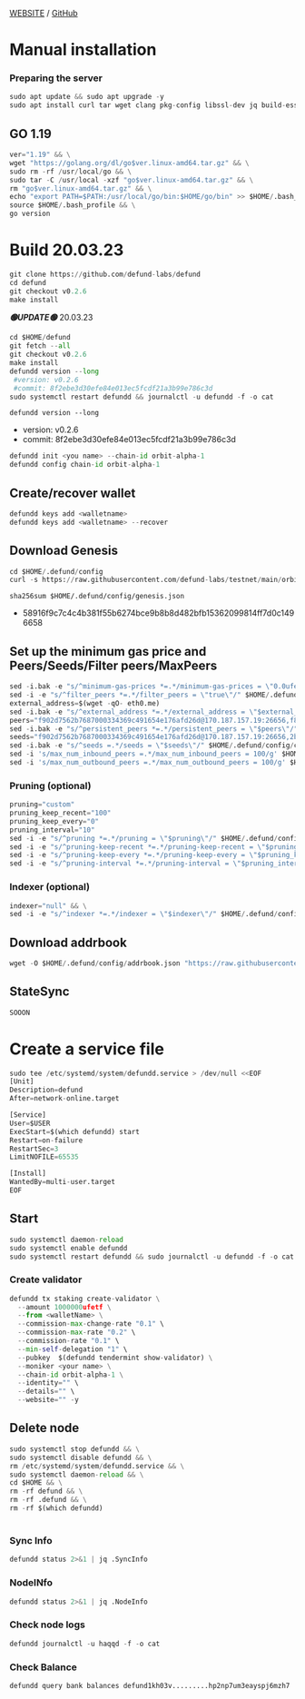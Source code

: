[WEBSITE](https://defund.app/) /
[GitHub](https://github.com/defund-labs/testnet)


# Manual installation

### Preparing the server

```python
sudo apt update && sudo apt upgrade -y
sudo apt install curl tar wget clang pkg-config libssl-dev jq build-essential bsdmainutils git make ncdu gcc git jq chrony liblz4-tool -y
```

## GO 1.19

```python
ver="1.19" && \
wget "https://golang.org/dl/go$ver.linux-amd64.tar.gz" && \
sudo rm -rf /usr/local/go && \
sudo tar -C /usr/local -xzf "go$ver.linux-amd64.tar.gz" && \
rm "go$ver.linux-amd64.tar.gz" && \
echo "export PATH=$PATH:/usr/local/go/bin:$HOME/go/bin" >> $HOME/.bash_profile && \
source $HOME/.bash_profile && \
go version
```

# Build 20.03.23
```python
git clone https://github.com/defund-labs/defund
cd defund
git checkout v0.2.6
make install
```
*******🟢UPDATE🟢******* 20.03.23

```python
cd $HOME/defund
git fetch --all
git checkout v0.2.6
make install
defundd version --long
 #version: v0.2.6
 #commit: 8f2ebe3d30efe84e013ec5fcdf21a3b99e786c3d
sudo systemctl restart defundd && journalctl -u defundd -f -o cat
```

`defundd version --long`
- version: v0.2.6
- commit: 8f2ebe3d30efe84e013ec5fcdf21a3b99e786c3d

```python
defundd init <you name> --chain-id orbit-alpha-1
defundd config chain-id orbit-alpha-1
```    

## Create/recover wallet
```python
defundd keys add <walletname>
defundd keys add <walletname> --recover
```

## Download Genesis
```python
cd $HOME/.defund/config
curl -s https://raw.githubusercontent.com/defund-labs/testnet/main/orbit-alpha-1/genesis.json > ~/.defund/config/genesis.json
```
`sha256sum $HOME/.defund/config/genesis.json`
+ 58916f9c7c4c4b381f55b6274bce9b8b8d482bfb15362099814ff7d0c1496658

## Set up the minimum gas price and Peers/Seeds/Filter peers/MaxPeers
```python
sed -i.bak -e "s/^minimum-gas-prices *=.*/minimum-gas-prices = \"0.0ufetf\"/;" ~/.defund/config/app.toml
sed -i -e "s/^filter_peers *=.*/filter_peers = \"true\"/" $HOME/.defund/config/config.toml
external_address=$(wget -qO- eth0.me)
sed -i.bak -e "s/^external_address *=.*/external_address = \"$external_address:26656\"/" $HOME/.defund/config/config.toml
peers="f902d7562b7687000334369c491654e176afd26d@170.187.157.19:26656,f8093378e2e5e8fc313f9285e96e70a11e4b58d5@rpc-2.defund.nodes.guru:45656,878c7b70a38f041d49928dc02418619f85eecbf6@rpc-3.defund.nodes.guru:45656,3594b1f46c6321d9f99cda8ad5ef5a367ce06ccf@199.247.16.116:26656"
sed -i.bak -e "s/^persistent_peers *=.*/persistent_peers = \"$peers\"/" $HOME/.defund/config/config.toml
seeds="f902d7562b7687000334369c491654e176afd26d@170.187.157.19:26656,2b76e96658f5e5a5130bc96d63f016073579b72d@rpc-1.defund.nodes.guru:45656"
sed -i.bak -e "s/^seeds =.*/seeds = \"$seeds\"/" $HOME/.defund/config/config.toml
sed -i 's/max_num_inbound_peers =.*/max_num_inbound_peers = 100/g' $HOME/.defund/config/config.toml
sed -i 's/max_num_outbound_peers =.*/max_num_outbound_peers = 100/g' $HOME/.defund/config/config.toml

```
### Pruning (optional)
```python
pruning="custom"
pruning_keep_recent="100"
pruning_keep_every="0"
pruning_interval="10"
sed -i -e "s/^pruning *=.*/pruning = \"$pruning\"/" $HOME/.defund/config/app.toml
sed -i -e "s/^pruning-keep-recent *=.*/pruning-keep-recent = \"$pruning_keep_recent\"/" $HOME/.defund/config/app.toml
sed -i -e "s/^pruning-keep-every *=.*/pruning-keep-every = \"$pruning_keep_every\"/" $HOME/.defund/config/app.toml
sed -i -e "s/^pruning-interval *=.*/pruning-interval = \"$pruning_interval\"/" $HOME/.defund/config/app.toml
```
### Indexer (optional) 
```python
indexer="null" && \
sed -i -e "s/^indexer *=.*/indexer = \"$indexer\"/" $HOME/.defund/config/config.toml
```

## Download addrbook
```python
wget -O $HOME/.defund/config/addrbook.json "https://raw.githubusercontent.com/Node-max/Testnet/main/DeFund/Node_installation_guide/addrbook.json"
```

## StateSync
```python
SOOON
```

# Create a service file
```python
sudo tee /etc/systemd/system/defundd.service > /dev/null <<EOF
[Unit]
Description=defund
After=network-online.target

[Service]
User=$USER
ExecStart=$(which defundd) start
Restart=on-failure
RestartSec=3
LimitNOFILE=65535

[Install]
WantedBy=multi-user.target
EOF
```

## Start
```python
sudo systemctl daemon-reload
sudo systemctl enable defundd
sudo systemctl restart defundd && sudo journalctl -u defundd -f -o cat
```

### Create validator
```python
defundd tx staking create-validator \
  --amount 1000000ufetf \
  --from <walletName> \
  --commission-max-change-rate "0.1" \
  --commission-max-rate "0.2" \
  --commission-rate "0.1" \
  --min-self-delegation "1" \
  --pubkey  $(defundd tendermint show-validator) \
  --moniker <your name> \
  --chain-id orbit-alpha-1 \
  --identity="" \
  --details="" \
  --website="" -y
```

## Delete node
```python
sudo systemctl stop defundd && \
sudo systemctl disable defundd && \
rm /etc/systemd/system/defundd.service && \
sudo systemctl daemon-reload && \
cd $HOME && \
rm -rf defund && \
rm -rf .defund && \
rm -rf $(which defundd)
```

#
### Sync Info
```python
defundd status 2>&1 | jq .SyncInfo
```
### NodeINfo
```python
defundd status 2>&1 | jq .NodeInfo
```
### Check node logs
```python
defundd journalctl -u haqqd -f -o cat
```
### Check Balance
```python
defundd query bank balances defund1kh03v.........hp2np7um3eayspj6mzh7
```


